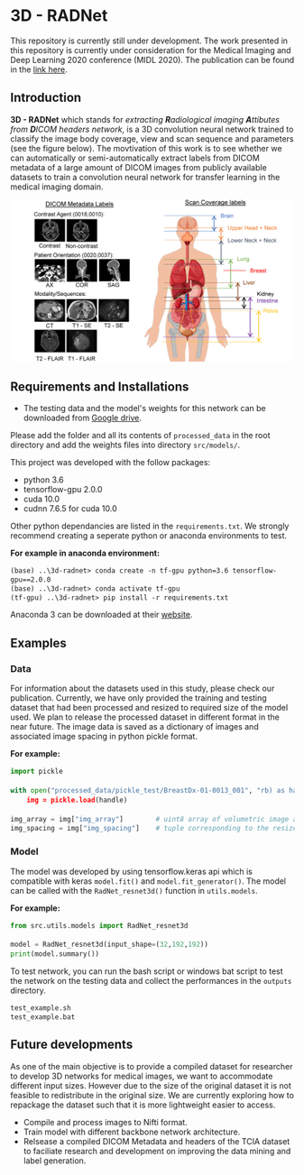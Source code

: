 # 3D - RADNet
This repository is currently still under development. The work presented in this repository is currently under consideration for the Medical Imaging and Deep Learning 2020 conference (MIDL 2020). The publication can be found in the [link here]( https://openreview.net/forum?id=CCbuElJreP).

## Introduction
**3D - RADNet** which stands for *extracting **R**adiological imaging **A**ttibutes from **D**ICOM headers network*, is a 3D convolution neural network trained to classify the image body coverage, view and scan sequence and parameters (see the figure below). The movtivation of this work is to see  whether we can automatically or semi-automatically extract labels from DICOM metadata of a large amount of DICOM images from publicly available datasets to train a convolution neural network for transfer learning in the medical imaging domain.

![Model predictions](figures/Figures.png)

## Requirements and Installations
- The testing data and the model's weights for this network can be downloaded from [Google drive](https://drive.google.com/drive/folders/12mjuS23pBy-KZTN3KNDJAlTxr2tttioX?usp=sharing).  

Please add the folder and all its contents of ```processed_data``` in the root directory and add the weights files into directory ```src/models/```.

This project was developed with the follow packages:
- python 3.6
- tensorflow-gpu 2.0.0
- cuda 10.0
- cudnn 7.6.5 for cuda 10.0

Other python dependancies are listed in the ```requirements.txt```. We strongly recommend creating a seperate python or anaconda environments to test.  

**For example in anaconda environment:**
```
(base) ..\3d-radnet> conda create -n tf-gpu python=3.6 tensorflow-gpu==2.0.0
(base) ..\3d-radnet> conda activate tf-gpu
(tf-gpu) ..\3d-radnet> pip install -r requirements.txt
```
Anaconda 3 can be downloaded at their [website](https://www.anaconda.com/distribution/#download-section).

## Examples
### Data
For information about the datasets used in this study, please check our publication. Currently, we have only provided the training and testing dataset that had been processed and resized to required size of the model used. We plan to release the processed dataset in different format in the near future. The image data is saved as a dictionary of images and associated image spacing in python pickle format.  

**For example:** 
```python
import pickle

with open("processed_data/pickle_test/BreastDx-01-0013_001", "rb) as handle:
    img = pickle.load(handle)
    
img_array = img["img_array"]        # uint8 array of volumetric image array 
img_spacing = img["img_spacing"]    # tuple corresponding to the resized image spacing of the scan
```
### Model
The model was developed by using tensorflow.keras api which is compatible with keras ```model.fit()``` and ```model.fit_generator()```. The model can be called with the ```RadNet_resnet3d()``` function in ```utils.models```.  
  
**For example:**
```python
from src.utils.models import RadNet_resnet3d

model = RadNet_resnet3d(input_shape=(32,192,192))
print(model.summary())
```
To test network, you can run the bash script or windows bat script to test the network on the testing data and collect the performances in the ```outputs``` directory.
```
test_example.sh
test_example.bat
```
## Future developments
As one of the main objective is to provide a compiled dataset for researcher to develop 3D networks for medical images, we want to accommodate different input sizes. However due to the size of the original dataset it is not feasible to redistribute in the original size. We are currently exploring how to repackage the dataset such that it is more lightweight easier to access.

- Compile and process images to Nifti format.
- Train model with different backbone network architecture.
- Relsease a compiled DICOM Metadata and headers of the TCIA dataset to faciliate research and development on improving the data mining and label generation.

